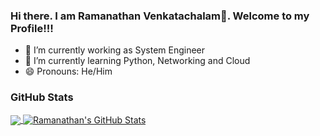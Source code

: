 ### Hi there. I am Ramanathan Venkatachalam👋. Welcome to my Profile!!!

- 🔭 I’m currently working as System Engineer
- 🌱 I’m currently learning Python, Networking and Cloud
- 😄 Pronouns: He/Him

### GitHub Stats
<a href="https://github.com/Ramanathan-Venkatachalam/Ramanathan-Venkatachalam">
  <img align="center" src="https://github-readme-stats.vercel.app/api/top-langs/?username=Ramanathan-Venkatachalam&title_color=ffffff&text_color=c9cacc&icon_color=2bbc8a&bg_color=1d1f21&langs_count=3" />
</a>
<a href="https://github.com/Ramanathan-Venkatachalam/Ramanathan-Venkatachalam">
  <img align="center" src="https://github-readme-stats.vercel.app/api?username=Ramanathan-Venkatachalam&show_icons=true&line_height=27&count_private=true&title_color=ffffff&text_color=c9cacc&icon_color=2bbc8a&bg_color=1d1f21" alt="Ramanathan's GitHub Stats" />
</a>
